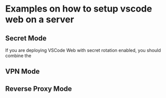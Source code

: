 # Examples on how to setup vscode web on a server

## Secret Mode
If you are deploying VSCode Web with secret rotation enabled, you should combine the 


## VPN Mode


## Reverse Proxy Mode